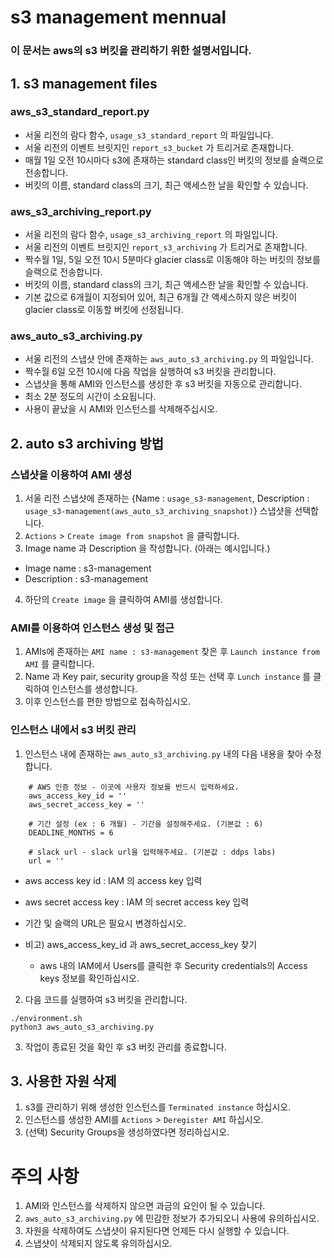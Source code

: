 # s3 management mennual
### 이 문서는 aws의 s3 버킷을 관리하기 위한 설명서입니다.


## 1. s3 management files
### aws_s3_standard_report.py
- 서울 리전의 람다 함수, `usage_s3_standard_report` 의 파일입니다.
- 서울 리전의 이벤트 브릿지인 `report_s3_bucket` 가 트리거로 존재합니다.
- 매월 1일 오전 10시마다 s3에 존재하는 standard class인 버킷의 정보를 슬랙으로 전송합니다.
- 버킷의 이름, standard class의 크기, 최근 액세스한 날을 확인할 수 있습니다.

### aws_s3_archiving_report.py
- 서울 리전의 람다 함수, `usage_s3_archiving_report` 의 파일입니다.
- 서울 리전의 이벤트 브릿지인 `report_s3_archiving` 가 트리거로 존재합니다.
- 짝수월 1일, 5일 오전 10시 5분마다 glacier class로 이동해야 하는 버킷의 정보를 슬랙으로 전송합니다.
- 버킷의 이름, standard class의 크기, 최근 액세스한 날을 확인할 수 있습니다.
- 기본 값으로 6개월이 지정되어 있어, 최근 6개월 간 액세스하지 않은 버킷이 glacier class로 이동할 버킷에 선정됩니다.

### aws_auto_s3_archiving.py
- 서울 리전의 스냅샷 안에 존재하는 `aws_auto_s3_archiving.py` 의 파일입니다.
- 짝수월 6일 오전 10시에 다음 작업을 실행하여 s3 버킷을 관리합니다.
- 스냅샷을 통해 AMI와 인스턴스를 생성한 후 s3 버킷을 자동으로 관리합니다.
- 최소 2분 정도의 시간이 소요됩니다.
- 사용이 끝났을 시 AMI와 인스턴스를 삭제해주십시오.


## 2. auto s3 archiving 방법
### 스냅샷을 이용하여 AMI 생성
1. 서울 리전 스냅샷에 존재하는 {Name : `usage_s3-management`, Description : `usage_s3-management(aws_auto_s3_archiving_snapshot)`} 스냅샷을 선택합니다.
2. `Actions` > `Create image from snapshot` 을 클릭합니다.
3. Image name 과 Description 을 작성합니다. (아래는 예시입니다.)
- Image name : s3-management
- Description : s3-management
4. 하단의 `Create image` 을 클릭하여 AMI를 생성합니다.

### AMI를 이용하여 인스턴스 생성 및 접근
1. AMIs에 존재하는 `AMI name : s3-management` 찾은 후 `Launch instance from AMI` 를 클릭합니다.
2. Name 과 Key pair, security group을 작성 또는 선택 후 `Lunch instance` 를 클릭하여 인스턴스를 생성합니다.
3. 이후 인스턴스를 편한 방법으로 접속하십시오.

### 인스턴스 내에서 s3 버킷 관리
1. 인스턴스 내에 존재하는 `aws_auto_s3_archiving.py` 내의 다음 내용을 찾아 수정합니다.
```
    # AWS 인증 정보 - 이곳에 사용자 정보를 반드시 입력하세요.
    aws_access_key_id = ''
    aws_secret_access_key = ''

    # 기간 설정 (ex : 6 개월) - 기간을 설정해주세요. (기본값 : 6)
    DEADLINE_MONTHS = 6

    # slack url - slack url을 입력해주세요. (기본값 : ddps labs)
    url = ''
```

- aws access key id : IAM 의 access key 입력
- aws secret access key : IAM 의 secret access key 입력
- 기간 및 슬랙의 URL은 필요시 변경하십시오.

- 비고) aws_access_key_id 과 aws_secret_access_key 찾기
    - aws 내의 IAM에서 Users를 클릭한 후 Security credentials의 Access keys 정보를 확인하십시오.

2. 다음 코드를 실행하여 s3 버킷을 관리합니다.
```
./environment.sh
python3 aws_auto_s3_archiving.py
```

3. 작업이 종료된 것을 확인 후 s3 버킷 관리를 종료합니다.


## 3. 사용한 자원 삭제
1. s3를 관리하기 위해 생성한 인스턴스를 `Terminated instance` 하십시오.
2. 인스턴스를 생성한 AMI를 `Actions` > `Deregister AMI` 하십시오.
3. (선택) Security Groups을 생성하였다면 정리하십시오.


# 주의 사항
1. AMI와 인스턴스를 삭제하지 않으면 과금의 요인이 될 수 있습니다.
2. `aws_auto_s3_archiving.py` 에 민감한 정보가 추가되오니 사용에 유의하십시오.
3. 자원을 삭제하여도 스냅샷이 유지된다면 언제든 다시 실행할 수 있습니다.
4. 스냅샷이 삭제되지 않도록 유의하십시오.